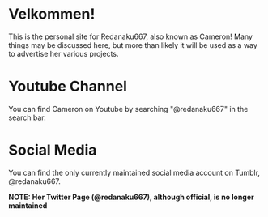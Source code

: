 # Velkommen!

This is the personal site for Redanaku667, also known as Cameron! Many things may be discussed here, but more than likely it will be used as a way to advertise her various projects.

# Youtube Channel

You can find Cameron on Youtube by searching "@redanaku667" in the search bar.

# Social Media

You can find the only currently maintained social media account on Tumblr, @redanaku667.

**NOTE: Her Twitter Page (@redanaku667), although official, is no longer maintained**